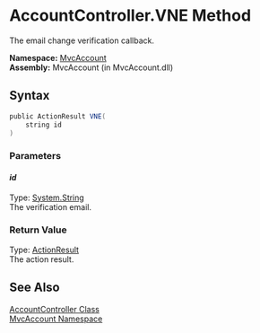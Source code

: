 AccountController.VNE Method
============================
The email change verification callback.

**Namespace:** [MvcAccount][1]  
**Assembly:** MvcAccount (in MvcAccount.dll)

Syntax
------

```csharp
public ActionResult VNE(
	string id
)
```

### Parameters

#### *id*
Type: [System.String][2]  
The verification email.

### Return Value
Type: [ActionResult][3]  
The action result.

See Also
--------
[AccountController Class][4]  
[MvcAccount Namespace][1]  

[1]: ../README.md
[2]: http://msdn2.microsoft.com/en-us/library/s1wwdcbf
[3]: http://msdn2.microsoft.com/en-us/library/dd493064
[4]: README.md